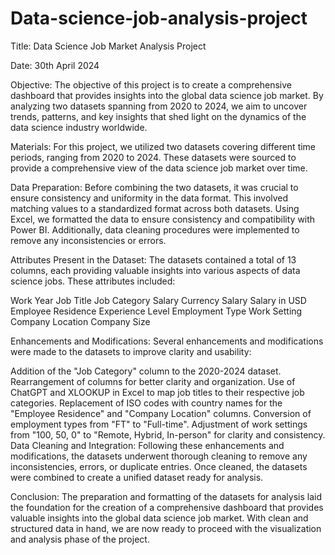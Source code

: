 # Data-science-job-analysis-project


Title: Data Science Job Market Analysis Project

Date: 30th April 2024

Objective:
The objective of this project is to create a comprehensive dashboard that provides insights into the global data science job market. By analyzing two datasets spanning from 2020 to 2024, we aim to uncover trends, patterns, and key insights that shed light on the dynamics of the data science industry worldwide.

Materials:
For this project, we utilized two datasets covering different time periods, ranging from 2020 to 2024. These datasets were sourced to provide a comprehensive view of the data science job market over time.

Data Preparation:
Before combining the two datasets, it was crucial to ensure consistency and uniformity in the data format. This involved matching values to a standardized format across both datasets. Using Excel, we formatted the data to ensure consistency and compatibility with Power BI. Additionally, data cleaning procedures were implemented to remove any inconsistencies or errors.

Attributes Present in the Dataset:
The datasets contained a total of 13 columns, each providing valuable insights into various aspects of data science jobs. These attributes included:

Work Year
Job Title
Job Category
Salary Currency
Salary
Salary in USD
Employee Residence
Experience Level
Employment Type
Work Setting
Company Location
Company Size

Enhancements and Modifications:
Several enhancements and modifications were made to the datasets to improve clarity and usability:

Addition of the "Job Category" column to the 2020-2024 dataset.
Rearrangement of columns for better clarity and organization.
Use of ChatGPT and XLOOKUP in Excel to map job titles to their respective job categories.
Replacement of ISO codes with country names for the "Employee Residence" and "Company Location" columns.
Conversion of employment types from "FT" to "Full-time".
Adjustment of work settings from "100, 50, 0" to "Remote, Hybrid, In-person" for clarity and consistency.
Data Cleaning and Integration:
Following these enhancements and modifications, the datasets underwent thorough cleaning to remove any inconsistencies, errors, or duplicate entries. Once cleaned, the datasets were combined to create a unified dataset ready for analysis.

Conclusion:
The preparation and formatting of the datasets for analysis laid the foundation for the creation of a comprehensive dashboard that provides valuable insights into the global data science job market. With clean and structured data in hand, we are now ready to proceed with the visualization and analysis phase of the project.






